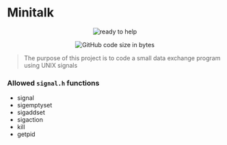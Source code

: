 # Minitalk

<p align="center">
	<img src="https://github.com/pibouill/42-project-badges/blob/main/badges/minitalke.png" alt="ready to help"/>
</p>

<p align="center">
     <img alt="GitHub code size in bytes" src="https://img.shields.io/github/languages/code-size/pibouill/minitalk">
</p>
 
 >The purpose of this project is to code a small data exchange program using UNIX signals

### Allowed `signal.h` functions
+ signal
+ sigemptyset
+ sigaddset
+ sigaction
+ kill
+ getpid
